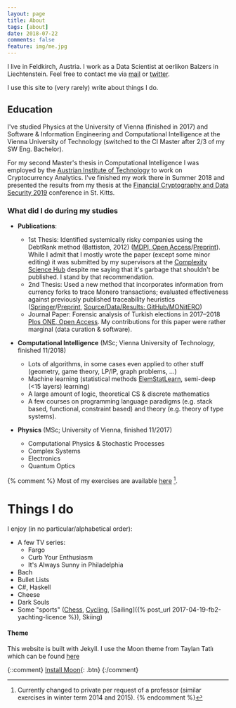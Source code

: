 ```yaml
---
layout: page
title: About
tags: [about]
date: 2018-07-22
comments: false
feature: img/me.jpg
---
```

I live in Feldkirch, Austria. I work as a Data Scientist at oerlikon Balzers in Liechtenstein. Feel free to contact me via [mail](mailto:oerpli@outlook.com) or [twitter](http://twitter.com/oerpli).

I use this site to (very rarely) write about things I do. 

## Education
I've studied Physics at the University of Vienna (finished in 2017) and Software & Information Engineering and Computational Intelligence at the Vienna University of Technology (switched to the CI Master after 2/3 of my SW Eng. Bachelor). 

For my second Master's thesis in Computational Intelligence I was employed by the [Austrian Institute of Technology](http://ait.ac.at/) to work on Cryptocurrency Analytics.
I've finished my work there in Summer 2018 and presented the results from my thesis at the  [Financial Cryptography and Data Security 2019](http://fc19.ifca.ai/) conference in St. Kitts.


### What did I do during my studies

* **Publications**:
	* 1st Thesis: Identified systemically risky companies using the DebtRank method (Battiston, 2012) ([MDPI, Open Access](https://www.mdpi.com/1099-4300/20/10/792)/[Preprint](https://arxiv.org/abs/1801.10487)). While I admit that I mostly wrote the paper (except some minor editing) it was submitted by my supervisors at the [Complexity Science Hub](https://www.csh.ac.at/) despite me saying that it's garbage that shouldn't be published. I stand by that recommendation.
    * 2nd Thesis: Used a new method that incorporates information from currency forks to trace Monero transactions; evaluated effectiveness against previously published traceability heuristics ([Springer](https://link.springer.com/chapter/10.1007/978-3-030-32101-7_10)/[Preprint](https://arxiv.org/abs/1812.02808), [Source/Data/Results: GitHub/MONitERO](https://github.com/oerpli/MONitERO))
    * Journal Paper: Forensic analysis of Turkish elections in 2017–2018 [Plos ONE, Open Access](https://journals.plos.org/plosone/article?id=10.1371/journal.pone.0204975). My contributions for this paper were rather marginal (data curation & software).

* **Computational Intelligence** (MSc; Vienna University of Technology, finished 11/2018)
	* Lots of algorithms, in some cases even applied to other stuff (geometry, game theory, LP/IP, graph problems, ...)
	* Machine learning (statistical methods [ElemStatLearn](http://statweb.stanford.edu/~tibs/ElemStatLearn/), semi-deep (<15 layers) learning)
	* A large amount of logic, theoretical CS & discrete mathematics
    * A few courses on programming language paradigms (e.g. stack based, functional, constraint based) and theory (e.g. theory of type systems).

* **Physics** (MSc; University of Vienna, finished 11/2017)
	* Computational Physics & Stochastic Processes
	* Complex Systems
	* Electronics
	* Quantum Optics

{% comment %}
Most of my exercises are available [here](https://github.com/oerpli/exerCIses/) [^1].

[^1]: Currently changed to private per request of a professor (similar exercises in winter term 2014 and 2015).
{% endcomment %}

# Things I do

I enjoy (in no particular/alphabetical order):

* A few TV series:
	* Fargo
	* Curb Your Enthusiasm
	* It's Always Sunny in Philadelphia
* Bach
* Bullet Lists
* C#, Haskell
* Cheese
* Dark Souls
* Some "sports" ([Chess](http://de.lichess.org/@/oerpli), [Cycling](https://www.strava.com/athletes/12093854), [Sailing]({% post_url 2017-04-19-fb2-yachting-licence %}), Skiing)


#### Theme
This website is built with Jekyll. I use the Moon theme from Taylan Tatlı which can be found [here](https://github.com/TaylanTatli/Moon)

{::comment}
[Install Moon](https://github.com/TaylanTatli/Moon){: .btn}
{:/comment}
